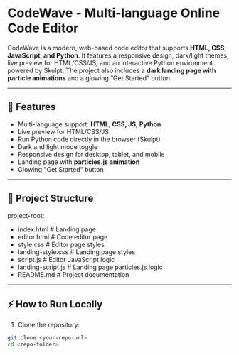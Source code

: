 # CodeWave - Multi-language Online Code Editor

CodeWave is a modern, web-based code editor that supports **HTML, CSS, JavaScript, and Python**. It features a responsive design, dark/light themes, live preview for HTML/CSS/JS, and an interactive Python environment powered by Skulpt. The project also includes a **dark landing page with particle animations** and a glowing “Get Started” button.

---

## 🚀 Features

- Multi-language support: **HTML, CSS, JS, Python**  
- Live preview for HTML/CSS/JS  
- Run Python code directly in the browser (Skulpt)  
- Dark and light mode toggle  
- Responsive design for desktop, tablet, and mobile  
- Landing page with **particles.js animation**  
- Glowing "Get Started" button  

---

## 🎨 Project Structure

project-root:
  - index.html           # Landing page
  - editor.html          # Code editor page
  - style.css            # Editor page styles
  - landing-style.css    # Landing page styles
  - script.js            # Editor JavaScript logic
  - landing-script.js    # Landing page particles.js logic
  - README.md            # Project documentation



---

## ⚡ How to Run Locally

1. Clone the repository:

```bash
git clone <your-repo-url>
cd <repo-folder>

